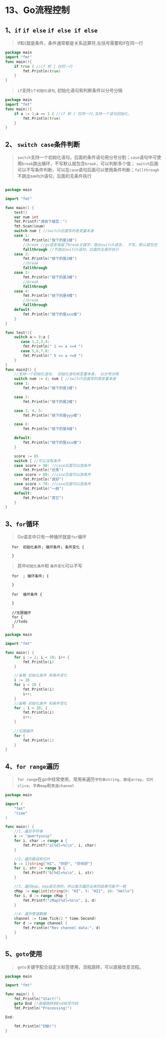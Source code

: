 # 13、Go流程控制

## 1、`if` `if else` `if else if else`
> if和{就是条件，条件通常都是关系运算符,左括号需要和if在同一行

```go
package main
import "fmt"
func main(){
	if true { //if 和 { 在同一行
		fmt.Println(true)
	}
}
```      

> `if`支持`1个初始化语句`, 初始化语句和判断条件以分号分隔


```go
package main
import "fmt"
func main(){
	if a := 1;a == 1 { //if 和 { 在同一行,支持一个语句初始化，
		fmt.Println(true)
	}
}
```      
## 2、 `switch case`条件判断
>`switch`支持一个初始化语句，后面的条件语句用分号分割；`case`语句中可使用`break`跳出循环，不写默认就包含`break`，可以判断多个值；
`switch`后面可以不写条件判断，可以在`case`语句后面可以使用条件判断；`fallthrough`不跳出switch语句，后面的无条件执行

```go

package main

import "fmt"

func main() {
	test()
	var num int
	fmt.Printf("请按下楼层：")
	fmt.Scan(&num)
	switch num { //switch后面写的是变量本身
	case 1:
		fmt.Println("按下的是1楼")
		//break //go语言保留了break关键字，跳出switch语言， 不写，默认就包含
		fallthrough //不跳出switch语句，后面的无条件执行
	case 2:
		fmt.Println("按下的是2楼")
		//break
		fallthrough
	case 3:
		fmt.Println("按下的是3楼")
		//break
		fallthrough
	case 4:
		fmt.Println("按下的是4楼")
		//break
		fallthrough
	default:
		fmt.Println("按下的是xxx楼")
	}
}

func test(){
	switch a:= 8;a {
	   case 1,2,3,4:
	   	fmt.Println(" 1 <= a <=4 ")
	   case 5,6,7,8:
	   	fmt.Println(" 5 <= a <=8 ")
	}
}
func main2() {
	//支持一个初始化语句， 初始化语句和变量本身， 以分号分隔
	switch num := 4; num { //switch后面写的是变量本身
	case 1:
		fmt.Println("按下的是1楼")

	case 2:
		fmt.Println("按下的是2楼")

	case 3, 4, 5:
		fmt.Println("按下的是yyy楼")

	case 6:
		fmt.Println("按下的是4楼")

	default:
		fmt.Println("按下的是xxx楼")
	}

	score := 85
	switch { //可以没有条件
	case score > 90: //case后面可以放条件
		fmt.Println("优秀")
	case score > 80: //case后面可以放条件
		fmt.Println("良好")
	case score > 70: //case后面可以放条件
		fmt.Println("一般")
	default:
		fmt.Println("其它")
	}
}
```

## 3、`for`循环
> Go语言中只有一种循环就是`for`循环
       
       for  初始化条件; 循环条件; 条件变化 {
         
       }
> 其中`初始化条件`和 `条件变化`可以不写

       for  ; 循环条件; {
       
       }  
            
       for  循环条件 {
       
       }
       
       //无限循环
       for {
        //todo
       }
       
       
```go
package main

import "fmt"

func main() {
	for i := 1; i < 10; i++ {
		fmt.Println(i)
	}

    //省略 初始化条件 和条件变化
	i := 10
	for i < 20 {
		fmt.Println(i)
		i++;
	} 
    //省略 初始化条件 和条件变化
	for ; i < 30; {
		fmt.Println(i)
		i++;
	}
	
	//无限循环
	for {
		fmt.Println(1)
	}
}
```           
## 4、`for range`遍历
> `for range`在go中经常使用，常用来遍历`字符串string`、`数组array`、`切片slice`、`字典map`和`管道channel` 
  
```go
package main

import (
	"fmt"
	"time"
)

func main() {
	//1、遍历字符串
	a := "qwertyuuip"
	for i, char := range a {
		fmt.Printf("a[%d]=%c\n", i, char)
	}

	//2、遍历数组和切片
	b := []string{"HI", "你好", "你你好"}
	for i, str := range b {
		fmt.Printf("b[%d]=%s\n", i, str)
	}

	//3、遍历map，map是无序的，所以每次遍历出来的结果可能不一致
	cMap := map[int]string{0: "HI", 5: "HII", 10: "Hello"}
	for i, d := range cMap {
		fmt.Printf("cMap[%d]=%s\n", i, d)
	}

	//4、遍历管道数据
	channel := time.Tick(2 * time.Second)
	for d := range channel {
		fmt.Println("Rev channel data:", d)
	}
}

```
## 5、`goto`使用
> `goto`关键字配合自定义标签使用，流程跳转，可以直接改变流程。

```go
package main

import "fmt"

func main() {
	fmt.Println("Start!")
	goto End //直接跳转到End标签代码
	fmt.Println("Processing!")

End:

	fmt.Println("END!")
}
```        